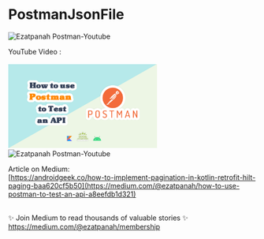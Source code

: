 # PostmanJsonFile


<img alt="Ezatpanah  Postman-Youtube" src="https://emojipedia-us.s3.amazonaws.com/content/2020/04/05/yt.png" width="3%"></a>

YouTube Video :
<br>  
<a href="https://youtu.be/hi82f11hCXc" target="_blank"><img alt="Ezatpanah  Postman-Youtube" src="youtube-Recovered.jpg" width="60%"></a>
<br>
<img alt="Ezatpanah  Postman-Youtube" src="ezgif-2-8f0fde0a2f.gif" width="20%">



Article on Medium:
<br>
[https://androidgeek.co/how-to-implement-pagination-in-kotlin-retrofit-hilt-paging-baa620cf5b50](https://medium.com/@ezatpanah/how-to-use-postman-to-test-an-api-a8eefdb1d321)
<br>
<br>

✨ Join Medium to read thousands of valuable stories ✨
<br>
https://medium.com/@ezatpanah/membership
